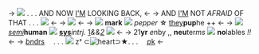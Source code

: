 -> ![](https://wilardo.crd.co/assets/images/gallery18/a2b304ca_original.gif?v=0290bc54) . . . AND NOW [I'M](https://www.youtube.com/watch?v=ws_yM7O1N-o) LOOKING BACK, <-
-> AND [I'M](https://www.youtube.com/watch?v=ws_yM7O1N-o) NOT *AFRAID* OF THAT . . . ![](https://mikejima.crd.co/assets/images/shadow/055b6c21.gif?v=16e7e82c) <-
-> ![](https://media.discordapp.net/attachments/1023743151074185222/1110356786747293767/frames.png?width=432&height=432) <-
-> ![](https://mikejima.crd.co/assets/images/shadow/87742bc4.gif?v=16e7e82c) **mark** ![](https://cdn.discordapp.com/attachments/817835079946600498/1044042438693625926/IMG_6412.gif) *pepper* **☆** [they](https://pronouns.cc/@weepinglovers/softpupgender)**pup**he ++ <-
-> ![](https://mikejima.crd.co/assets/images/shadow/9e5745cb.gif?v=16e7e82c) [*semi*](https://en.m.wikipedia.org/wiki/Dog)**human** ![](https://mikejima.crd.co/assets/images/shadow/73fd8b06.gif?v=16e7e82c) [**sys**](https://pk.fulmine.xyz/s/zavro)*intrj.* [1](https://twitter.com/coatlsaviator/status/1660431608585809921)*&&*[*2*](https://en.wikipedia.org/wiki/Pinky_%26_Pepper_Forever) ![](https://mikejima.crd.co/assets/images/shadow/2381e399.gif?v=16e7e82c) <-
-> 21**yr** *e*nby ,, **neu**ter*ms* ![](https://mikejima.crd.co/assets/images/shadow/82c56755.gif?v=16e7e82c) **no**lables *!!* <-
-> [*bn*drs](https://rentry.co/pinkyandpepper_)　 . . . ![](https://mikejima.crd.co/assets/images/shadow/5c2f39ad.gif?v=16e7e82c) zᶻ ⊂![heart](https://64.media.tumblr.com/a8f18566e67105f75d15c72aae28906f/9e070aec302acff9-d4/s75x75_c1/3e90f6e6b55309579217a7bc230ba0cc9d2f7672.gif)⊃★. . . 　[*p*k](https://pk.fulmine.xyz/m/tnjfh) <-